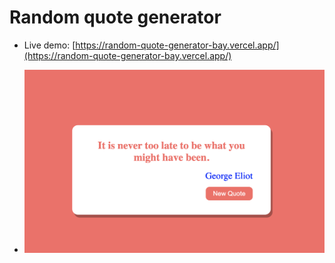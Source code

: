 # Random quote generator

- Live demo: [https://random-quote-generator-bay.vercel.app/](https://random-quote-generator-bay.vercel.app/)

- ![preview](preview.png)